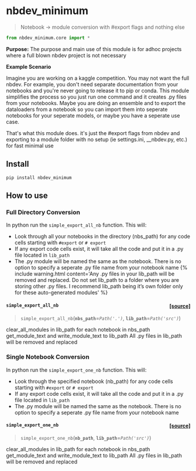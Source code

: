 # nbdev_minimum
> Notebook -> module conversion with #export flags and nothing else


```python
from nbdev_minimum.core import *
```

**Purpose:**  The purpose and main use of this module is for adhoc projects where a full blown nbdev project is not necessary 

**Example Scenario** 

Imagine you are working on a kaggle competition. You may not want the full nbdev.  For example, you don't need separate documentation from your notebooks and you're never going to release it to pip or conda.  This module simplifies the process so you just run one command and it creates .py files from your notebooks.  Maybe you are doing an ensemble and to export the dataloaders from a notebook so you can import them into seperate notebooks for your seperate models, or maybe you have a seperate use case.

That's what this module does.  it's just the #export flags from nbdev and exporting to a module folder with no setup (ie settings.ini, \_\_nbdev.py, etc.) for fast minimal use

## Install

`pip install nbdev_minimum`

## How to use

### Full Directory Conversion

In python run the `simple_export_all_nb` function.  This will:
+ Look through all your notebooks in the directory (nbs_path) for any code cells starting with `#export` or `# export`
+ If any export code cells exist, it will take all the code and put it in a .py file located in `lib_path`
+ The .py module will be named the same as the notebook.  There is no option to specify a seperate .py file name from your notebook name
{% include warning.html content='Any .py files in your lib_path will be removed and replaced.  Do not set lib_path to a folder where you are storing other .py files.  I recommend lib_path being it&#8217;s own folder only for these auto-generated modules' %}


<h4 id="simple_export_all_nb" class="doc_header"><code>simple_export_all_nb</code><a href="https://github.com/Isaac-Flath/nbdev_minimum/tree/{branch}/nbdev_minimum/core.py#L50" class="source_link" style="float:right">[source]</a></h4>

> <code>simple_export_all_nb</code>(**`nbs_path`**=*`Path('.')`*, **`lib_path`**=*`Path('src')`*)

clear_all_modules in lib_path
for each notebook in nbs_path get_module_text and write_module_text to lib_path
All .py files in lib_path will be removed and replaced


### Single Notebook Conversion

In python run the `simple_export_one_nb` function.  This will:

+ Look through the specified notebook (nb_path) for any code cells starting with `#export` or `# export`
+ If any export code cells exist, it will take all the code and put it in a .py file located in `lib_path`
+ The .py module will be named the same as the notebook.  There is no option to specify a seperate .py file name from your notebook name


<h4 id="simple_export_one_nb" class="doc_header"><code>simple_export_one_nb</code><a href="https://github.com/Isaac-Flath/nbdev_minimum/tree/{branch}/nbdev_minimum/core.py#L40" class="source_link" style="float:right">[source]</a></h4>

> <code>simple_export_one_nb</code>(**`nb_path`**, **`lib_path`**=*`Path('src')`*)

clear_all_modules in lib_path
for each notebook in nbs_path get_module_text and write_module_text to lib_path
All .py files in lib_path will be removed and replaced

